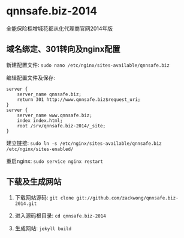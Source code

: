 qnnsafe.biz-2014
=============

全能保险柜增城花都从化代理商官网2014年版


域名绑定、301转向及nginx配置
-----

新建配置文件: ``sudo nano /etc/nginx/sites-available/qnnsafe.biz``

编辑配置文件及保存: 

    server {
        server_name qnnsafe.biz;
        return 301 http://www.qnnsafe.biz$request_uri;
    }
    server {
        server_name www.qnnsafe.biz;
        index index.html;
        root /srv/qnnsafe.biz-2014/_site;
    }

建立链接: ``sudo ln -s /etc/nginx/sites-available/qnnsafe.biz /etc/nginx/sites-enabled/``

重启nginx: ``sudo service nginx restart``


下载及生成网站
-----

1. 下载网站源码: ``git clone git://github.com/zackwong/qnnsafe.biz-2014.git``

2. 进入源码根目录: ``cd qnnsafe.biz-2014``

3. 生成网站: ``jekyll build``